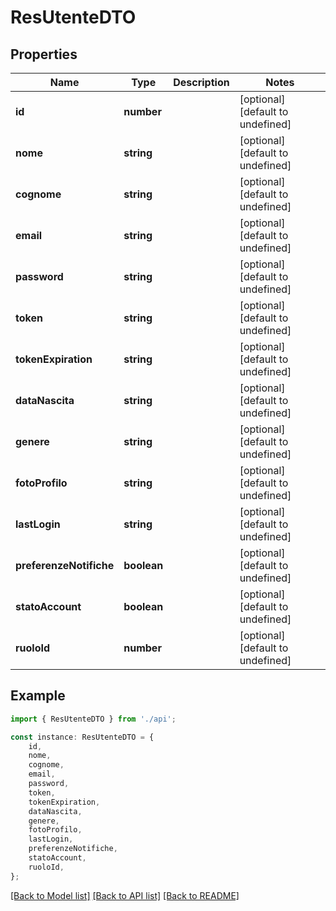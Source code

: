 # ResUtenteDTO


## Properties

Name | Type | Description | Notes
------------ | ------------- | ------------- | -------------
**id** | **number** |  | [optional] [default to undefined]
**nome** | **string** |  | [optional] [default to undefined]
**cognome** | **string** |  | [optional] [default to undefined]
**email** | **string** |  | [optional] [default to undefined]
**password** | **string** |  | [optional] [default to undefined]
**token** | **string** |  | [optional] [default to undefined]
**tokenExpiration** | **string** |  | [optional] [default to undefined]
**dataNascita** | **string** |  | [optional] [default to undefined]
**genere** | **string** |  | [optional] [default to undefined]
**fotoProfilo** | **string** |  | [optional] [default to undefined]
**lastLogin** | **string** |  | [optional] [default to undefined]
**preferenzeNotifiche** | **boolean** |  | [optional] [default to undefined]
**statoAccount** | **boolean** |  | [optional] [default to undefined]
**ruoloId** | **number** |  | [optional] [default to undefined]

## Example

```typescript
import { ResUtenteDTO } from './api';

const instance: ResUtenteDTO = {
    id,
    nome,
    cognome,
    email,
    password,
    token,
    tokenExpiration,
    dataNascita,
    genere,
    fotoProfilo,
    lastLogin,
    preferenzeNotifiche,
    statoAccount,
    ruoloId,
};
```

[[Back to Model list]](../README.md#documentation-for-models) [[Back to API list]](../README.md#documentation-for-api-endpoints) [[Back to README]](../README.md)
